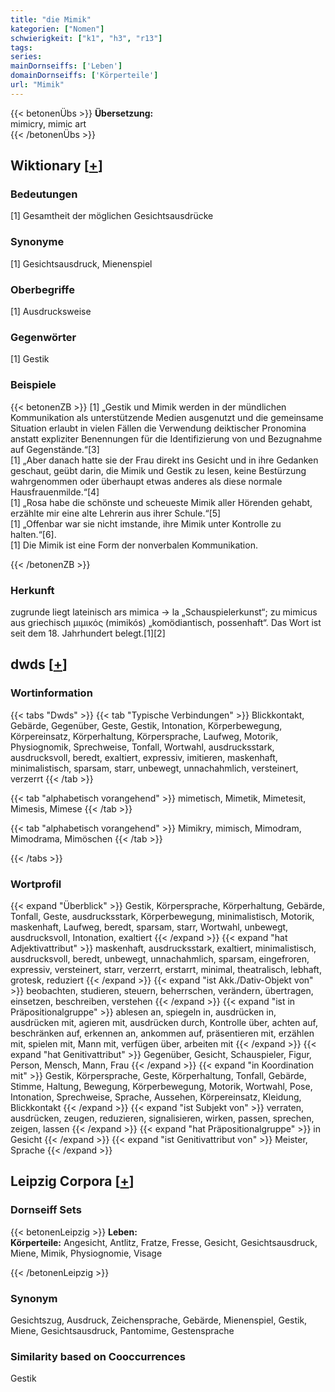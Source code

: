 ```yaml
---
title: "die Mimik"
kategorien: ["Nomen"]
schwierigkeit: ["k1", "h3", "r13"]
tags:
series:
mainDornseiffs: ['Leben']
domainDornseiffs: ['Körperteile']
url: "Mimik"
---
```


{{< betonenÜbs >}}
**Übersetzung:**  
mimicry, mimic art  
{{< /betonenÜbs >}}

## Wiktionary [[+](https://de.wiktionary.org/wiki/Mimik)]

### Bedeutungen
[1] Gesamtheit der möglichen Gesichtsausdrücke  

### Synonyme
[1] Gesichtsausdruck, Mienenspiel  

### Oberbegriffe
[1] Ausdrucksweise  

### Gegenwörter
[1] Gestik  

### Beispiele
{{< betonenZB >}}
[1] „Gestik und Mimik werden in der mündlichen Kommunikation als unterstützende Medien ausgenutzt und die gemeinsame Situation erlaubt in vielen Fällen die Verwendung deiktischer Pronomina anstatt expliziter Benennungen für die Identifizierung von und Bezugnahme auf Gegenstände.“[3]  
[1] „Aber danach hatte sie der Frau direkt ins Gesicht und in ihre Gedanken geschaut, geübt darin, die Mimik und Gestik zu lesen, keine Bestürzung wahrgenommen oder überhaupt etwas anderes als diese normale Hausfrauenmilde.“[4]  
[1] „Rosa habe die schönste und scheueste Mimik aller Hörenden gehabt, erzählte mir eine alte Lehrerin aus ihrer Schule.“[5]  
[1] „Offenbar war sie nicht imstande, ihre Mimik unter Kontrolle zu halten.“[6].  
[1] Die Mimik ist eine Form der nonverbalen Kommunikation.  

{{< /betonenZB >}}
### Herkunft
zugrunde liegt lateinisch ars mimica → la „Schauspielerkunst“; zu mimicus aus griechisch μιμικός (mimikós) „komödiantisch, possenhaft“. Das Wort ist seit dem 18. Jahrhundert belegt.[1][2]  



## dwds [[+](https://www.dwds.de/wb/Mimik)]

### Wortinformation
{{< tabs "Dwds" >}}
{{< tab "Typische Verbindungen" >}}
Blickkontakt, Gebärde, Gegenüber, Geste, Gestik, Intonation, Körperbewegung, Körpereinsatz, Körperhaltung, Körpersprache, Laufweg, Motorik, Physiognomik, Sprechweise, Tonfall, Wortwahl, ausdrucksstark, ausdrucksvoll, beredt, exaltiert, expressiv, imitieren, maskenhaft, minimalistisch, sparsam, starr, unbewegt, unnachahmlich, versteinert, verzerrt
{{< /tab >}}

{{< tab "alphabetisch vorangehend" >}}
mimetisch, Mimetik, Mimetesit, Mimesis, Mimese
{{< /tab >}}

{{< tab "alphabetisch vorangehend" >}}
Mimikry, mimisch, Mimodram, Mimodrama, Mimöschen
{{< /tab >}}

{{< /tabs >}}

### Wortprofil
{{< expand "Überblick" >}} Gestik, Körpersprache, Körperhaltung, Gebärde, Tonfall, Geste, ausdrucksstark, Körperbewegung, minimalistisch, Motorik, maskenhaft, Laufweg, beredt, sparsam, starr, Wortwahl, unbewegt, ausdrucksvoll, Intonation, exaltiert {{< /expand >}}
{{< expand "hat Adjektivattribut" >}} maskenhaft, ausdrucksstark, exaltiert, minimalistisch, ausdrucksvoll, beredt, unbewegt, unnachahmlich, sparsam, eingefroren, expressiv, versteinert, starr, verzerrt, erstarrt, minimal, theatralisch, lebhaft, grotesk, reduziert {{< /expand >}}
{{< expand "ist Akk./Dativ-Objekt von" >}} beobachten, studieren, steuern, beherrschen, verändern, übertragen, einsetzen, beschreiben, verstehen {{< /expand >}}
{{< expand "ist in Präpositionalgruppe" >}} ablesen an, spiegeln in, ausdrücken in, ausdrücken mit, agieren mit, ausdrücken durch, Kontrolle über, achten auf, beschränken auf, erkennen an, ankommen auf, präsentieren mit, erzählen mit, spielen mit, Mann mit, verfügen über, arbeiten mit {{< /expand >}}
{{< expand "hat Genitivattribut" >}} Gegenüber, Gesicht, Schauspieler, Figur, Person, Mensch, Mann, Frau {{< /expand >}}
{{< expand "in Koordination mit" >}} Gestik, Körpersprache, Geste, Körperhaltung, Tonfall, Gebärde, Stimme, Haltung, Bewegung, Körperbewegung, Motorik, Wortwahl, Pose, Intonation, Sprechweise, Sprache, Aussehen, Körpereinsatz, Kleidung, Blickkontakt {{< /expand >}}
{{< expand "ist Subjekt von" >}} verraten, ausdrücken, zeugen, reduzieren, signalisieren, wirken, passen, sprechen, zeigen, lassen {{< /expand >}}
{{< expand "hat Präpositionalgruppe" >}} in Gesicht {{< /expand >}}
{{< expand "ist Genitivattribut von" >}} Meister, Sprache {{< /expand >}}

## Leipzig Corpora [[+](https://corpora.uni-leipzig.de/en/res?word=Mimik&corpusId=deu_newscrawl-public_2018)]

### Dornseiff Sets
{{< betonenLeipzig >}}
**Leben:**  
**Körperteile:** Angesicht, Antlitz, Fratze, Fresse, Gesicht, Gesichtsausdruck, Miene, Mimik, Physiognomie, Visage  

{{< /betonenLeipzig >}}

### Synonym
Gesichtszug, Ausdruck, Zeichensprache, Gebärde, Mienenspiel, Gestik, Miene, Gesichtsausdruck, Pantomime, Gestensprache


### Similarity based on Cooccurrences
Gestik

